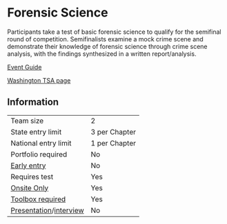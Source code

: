# Forensic Science

Participants take a test of basic forensic science to qualify for
the semifinal round of competition. Semifinalists examine
a mock crime scene and demonstrate their knowledge of
forensic science through crime scene analysis, with the findings synthesized in a written report/analysis.

[Event Guide](https://lwsd.sharepoint.com/:b:/r/sites/GR-JHS-TechnologyStudentAssociation-SCA/Shared%20Documents/23-24/Competition/Event%20Guides/HS%20-%20Forensic%20Science.pdf)

[Washington TSA page](https://www.washingtontsa.org/high-school-events/forensic-science)

## Information

|                                              |               |
| -------------------------------------------- | ------------- |
| Team size                                    | 2             |
| State entry limit                            | 3 per Chapter |
| National entry limit                         | 1 per Chapter |
| Portfolio required                           | No            |
| [Early entry](/#terms)                       | No            |
| Requires test                                | Yes           |
| [Onsite Only](/#terms)                       | Yes           |
| [Toolbox required](/#terms)                  | Yes           |
| [Presentation](/#terms)/[interview](/#terms) | No            |
